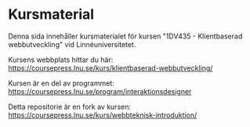 Kursmaterial
============

Denna sida innehåller kursmaterialet för kursen "1DV435 - Klientbaserad webbutveckling" vid Linnéuniversitetet.

Kursens webbplats hittar du här:
https://coursepress.lnu.se/kurs/klientbaserad-webbutveckling/

Kursen är en del av programmet:
https://coursepress.lnu.se/program/interaktionsdesigner


Detta repositorie är en fork av kursen:
https://coursepress.lnu.se/kurs/webbteknisk-introduktion/


